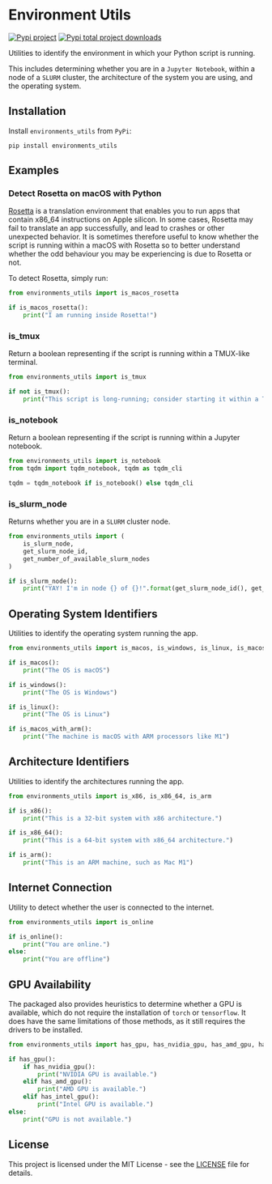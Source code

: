 # Environment Utils

[![Pypi project](https://badge.fury.io/py/environments-utils.svg)](https://badge.fury.io/py/environments-utils)
[![Pypi total project downloads](https://pepy.tech/badge/environments-utils)](https://pepy.tech/badge/environments-utils)

Utilities to identify the environment in which your Python script is running.

This includes determining whether you are in a `Jupyter Notebook`, within a node of a `SLURM` cluster, the architecture of the system you are using, and the operating system.

## Installation

Install `environments_utils` from `PyPi`:

```shell
pip install environments_utils
```

## Examples

### Detect Rosetta on macOS with Python

[Rosetta](https://developer.apple.com/documentation/apple_silicon/about_the_rosetta_translation_environment) is a translation environment that enables you to run apps that contain x86_64 instructions on Apple silicon. In some cases, Rosetta may fail to translate an app successfully, and lead to crashes or other unexpected behavior. It is sometimes therefore useful to know whether the script is running within a macOS with Rosetta so to better understand whether the odd behaviour you may be experiencing is due to Rosetta or not.

To detect Rosetta, simply run:

```python
from environments_utils import is_macos_rosetta

if is_macos_rosetta():
    print("I am running inside Rosetta!")
```

### is_tmux

Return a boolean representing if the script is running within a TMUX-like terminal.

```python
from environments_utils import is_tmux

if not is_tmux():
    print("This script is long-running; consider starting it within a TMUX-like terminal.")
```

### is_notebook

Return a boolean representing if the script is running within a Jupyter notebook.

```python
from environments_utils import is_notebook
from tqdm import tqdm_notebook, tqdm as tqdm_cli

tqdm = tqdm_notebook if is_notebook() else tqdm_cli
```

### is_slurm_node

Returns whether you are in a `SLURM` cluster node.

```python
from environments_utils import (
    is_slurm_node,
    get_slurm_node_id,
    get_number_of_available_slurm_nodes
)

if is_slurm_node():
    print("YAY! I'm in node {} of {}!".format(get_slurm_node_id(), get_number_of_available_slurm_nodes()))
```

## Operating System Identifiers

Utilities to identify the operating system running the app.

```python
from environments_utils import is_macos, is_windows, is_linux, is_macos_with_arm

if is_macos():
    print("The OS is macOS")

if is_windows():
    print("The OS is Windows")

if is_linux():
    print("The OS is Linux")

if is_macos_with_arm():
    print("The machine is macOS with ARM processors like M1")
```

## Architecture Identifiers

Utilities to identify the architectures running the app.

```python
from environments_utils import is_x86, is_x86_64, is_arm

if is_x86():
    print("This is a 32-bit system with x86 architecture.")

if is_x86_64():
    print("This is a 64-bit system with x86_64 architecture.")

if is_arm():
    print("This is an ARM machine, such as Mac M1")
```

## Internet Connection

Utility to detect whether the user is connected to the internet.

```python
from environments_utils import is_online

if is_online():
    print("You are online.")
else:
    print("You are offline")
```

## GPU Availability

The packaged also provides heuristics to determine whether a GPU is available, which do not require the installation of `torch` or `tensorflow`. It does have the same limitations of those methods, as it still requires the drivers to be installed.

```python
from environments_utils import has_gpu, has_nvidia_gpu, has_amd_gpu, has_intel_gpu

if has_gpu():
    if has_nvidia_gpu():
        print("NVIDIA GPU is available.")
    elif has_amd_gpu():
        print("AMD GPU is available.")
    elif has_intel_gpu():
        print("Intel GPU is available.")
else:
    print("GPU is not available.")
```

## License

This project is licensed under the MIT License - see the [LICENSE](LICENSE) file for details.
